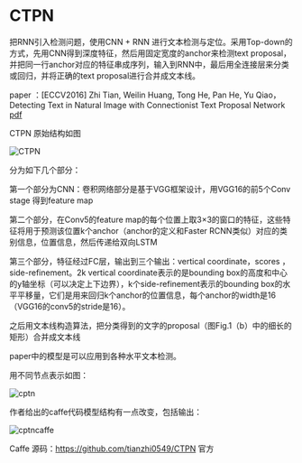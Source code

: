 
# CTPN
把RNN引入检测问题，使用CNN + RNN 进行文本检测与定位。采用Top-down的方式，先用CNN得到深度特征，然后用固定宽度的anchor来检测text proposal，并把同一行anchor对应的特征串成序列，输入到RNN中，最后用全连接层来分类或回归，并将正确的text proposal进行合并成文本线。

paper ：[ECCV2016] Zhi Tian, Weilin Huang, Tong He, Pan He, Yu Qiao，Detecting Text in Natural Image with Connectionist Text Proposal Network [pdf](https://arxiv.org/pdf/1609.03605.pdf) 

CTPN 原始结构如图

![CTPN](https://github.com/weslynn/graphic-deep-neural-network/blob/master/ocrpic/ctpn.png)

分为如下几个部分：

第一个部分为CNN：卷积网络部分是基于VGG框架设计，用VGG16的前5个Conv stage 得到feature map

第二个部分，在Conv5的feature map的每个位置上取3×3的窗口的特征，这些特征将用于预测该位置k个anchor（anchor的定义和Faster RCNN类似）对应的类别信息，位置信息，然后传递给双向LSTM

第三个部分，特征经过FC层，输出到三个输出：vertical coordinate，scores ，side-refinement。2k vertical coordinate表示的是bounding box的高度和中心的y轴坐标（可以决定上下边界），k个side-refinement表示的bounding box的水平平移量，它们是用来回归k个anchor的位置信息，每个anchor的width是16（VGG16的conv5的stride是16）。

之后用文本线构造算法，把分类得到的文字的proposal（图Fig.1（b）中的细长的矩形）合并成文本线

paper中的模型是可以应用到各种水平文本检测。

用不同节点表示如图：

![cptn](https://github.com/weslynn/graphic-deep-neural-network/blob/master/modelpic/ctpn.png)


作者给出的caffe代码模型结构有一点改变，包括输出：

![cptncaffe](https://github.com/weslynn/graphic-deep-neural-network/blob/master/modelpic/ctpn_caffe.png)


Caffe 源码：https://github.com/tianzhi0549/CTPN 官方

